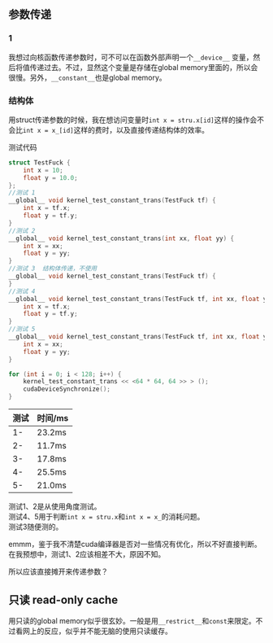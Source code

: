 ## 参数传递
### 1
我想过向核函数传递参数时，可不可以在函数外部声明一个`__device__` 变量，然后将值传递过去。不过，显然这个变量是存储在global memory里面的，所以会很慢。另外，`__constant__`也是global memory。  
### 结构体
用struct传递参数的时候，我在想访问变量时`int x = stru.x[id]`这样的操作会不会比`int x = x_[id]`这样的费时，以及直接传递结构体的效率。  

测试代码  
```cpp
struct TestFuck {
	int x = 10;
	float y = 10.0;
};
//测试 1
__global__ void kernel_test_constant_trans(TestFuck tf) {
	int x = tf.x;
	float y = tf.y;
}
//测试 2
__global__ void kernel_test_constant_trans(int xx, float yy) {
	int x = xx;
	float y = yy;
}
//测试 3  结构体传递，不使用
__global__ void kernel_test_constant_trans(TestFuck tf) {
}
//测试 4
__global__ void kernel_test_constant_trans(TestFuck tf, int xx, float yy) {
	int x = tf.x;
	float y = tf.y;
}
//测试 5
__global__ void kernel_test_constant_trans(TestFuck tf, int xx, float yy) {
	int x = xx;
	float y = yy;
}

for (int i = 0; i < 128; i++) {
	kernel_test_constant_trans << <64 * 64, 64 >> > ();
	cudaDeviceSynchronize();
}
```  
|测试|时间/ms|
|---|---|
|1-|23.2ms|
|2-|11.7ms|
|3-|17.8ms|
|4-|25.5ms|
|5-|21.0ms|  

测试1、2是从使用角度测试。  
测试4、5用于判断`int x = stru.x`和`int x = x_`的消耗问题。  
测试3随便测的。

emmm，鉴于我不清楚cuda编译器是否对一些情况有优化，所以不好直接判断。在我预想中，测试1、2应该相差不大，原因不知。  

所以应该直接摊开来传递参数？  
## 只读 read-only cache
用只读的global memory似乎很玄妙。一般是用`__restrict__`和`const`来限定。不过看网上的反应，似乎并不能无脑的使用只读缓存。  